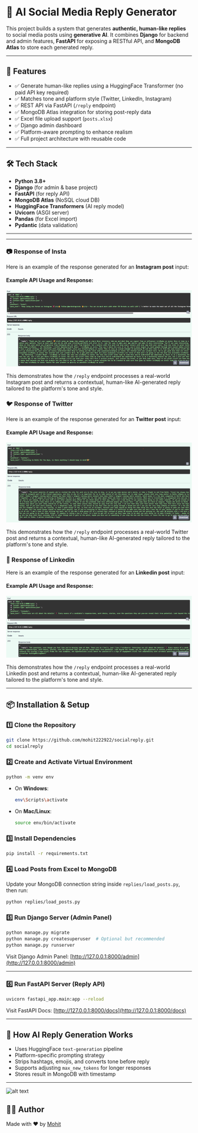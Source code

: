 # 🤖 AI Social Media Reply Generator

This project builds a system that generates **authentic, human-like replies** to social media posts using **generative AI**. It combines **Django** for backend and admin features, **FastAPI** for exposing a RESTful API, and **MongoDB Atlas** to store each generated reply.

---

## 🚀 Features

- ✅ Generate human-like replies using a HuggingFace Transformer (no paid API key required)
- ✅ Matches tone and platform style (Twitter, LinkedIn, Instagram)
- ✅ REST API via FastAPI (`/reply` endpoint)
- ✅ MongoDB Atlas integration for storing post-reply data
- ✅ Excel file upload support (`posts.xlsx`)
- ✅ Django admin dashboard
- ✅ Platform-aware prompting to enhance realism
- ✅ Full project architecture with reusable code

---

## 🛠️ Tech Stack

- **Python 3.8+**
- **Django** (for admin & base project)
- **FastAPI** (for reply API)
- **MongoDB Atlas** (NoSQL cloud DB)
- **HuggingFace Transformers** (AI reply model)
- **Uvicorn** (ASGI server)
- **Pandas** (for Excel import)
- **Pydantic** (data validation)

---

---

### 📷 Response of Insta

Here is an example of the response generated for an **Instagram post** input:

#### Example API Usage and Response:
![Response of Insta](response_images/Response_of_insta.png)

This demonstrates how the `/reply` endpoint processes a real-world Instagram post and returns a contextual, human-like AI-generated reply tailored to the platform's tone and style.

### 🐦 Response of Twitter

Here is an example of the response generated for an **Twitter post** input:

#### Example API Usage and Response:
![Response of Twitter](response_images/Response_of_Twitter.png)

This demonstrates how the `/reply` endpoint processes a real-world Twitter post and returns a contextual, human-like AI-generated reply tailored to the platform's tone and style.

### 💼 Response of Linkedin

Here is an example of the response generated for an **Linkedin post** input:

#### Example API Usage and Response:
![Response of Linkedin](response_images/Response_of_linkedin.png)

This demonstrates how the `/reply` endpoint processes a real-world Linkedin post and returns a contextual, human-like AI-generated reply tailored to the platform's tone and style.

---


## 📦 Installation & Setup

### 1️⃣ Clone the Repository

```bash
git clone https://github.com/mohit222922/socialreply.git
cd socialreply
```

### 2️⃣ Create and Activate Virtual Environment

```bash
python -m venv env
```

- On **Windows**:
  ```bash
  env\Scripts\activate
  ```

- On **Mac/Linux**:
  ```bash
  source env/bin/activate
  ```

### 3️⃣ Install Dependencies

```bash
pip install -r requirements.txt
```

### 4️⃣ Load Posts from Excel to MongoDB

Update your MongoDB connection string inside `replies/load_posts.py`, then run:

```bash
python replies/load_posts.py
```

### 5️⃣ Run Django Server (Admin Panel)

```bash
python manage.py migrate
python manage.py createsuperuser  # Optional but recommended
python manage.py runserver
```

Visit Django Admin Panel: [http://127.0.0.1:8000/admin](http://127.0.0.1:8000/admin)

---

### 6️⃣ Run FastAPI Server (Reply API)

```bash
uvicorn fastapi_app.main:app --reload
```

Visit FastAPI Docs: [http://127.0.0.1:8000/docs](http://127.0.0.1:8000/docs)

---

## 🧠 How AI Reply Generation Works

- Uses HuggingFace `text-generation` pipeline
- Platform-specific prompting strategy
- Strips hashtags, emojis, and converts tone before reply
- Supports adjusting `max_new_tokens` for longer responses
- Stores result in MongoDB with timestamp

---
![alt text](image.png)

## 👨‍💻 Author

Made with ❤️ by [Mohit](https://github.com/mohit222922)
